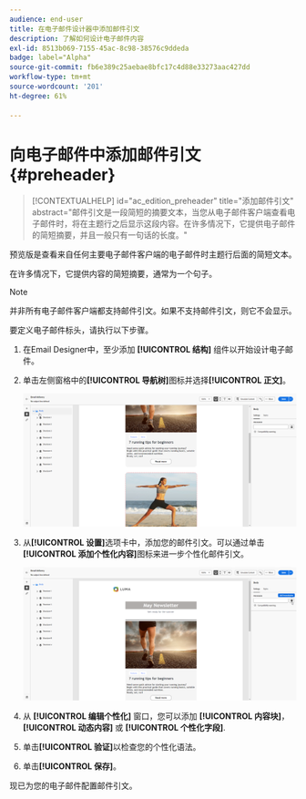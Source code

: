 ```yaml
---
audience: end-user
title: 在电子邮件设计器中添加邮件引文
description: 了解如何设计电子邮件内容
exl-id: 8513b069-7155-45ac-8c98-38576c9ddeda
badge: label="Alpha"
source-git-commit: fb6e389c25aebae8bfc17c4d88e33273aac427dd
workflow-type: tm+mt
source-wordcount: '201'
ht-degree: 61%

---
```


# 向电子邮件中添加邮件引文 {#preheader}

>[!CONTEXTUALHELP]
>id="ac_edition_preheader"
>title="添加邮件引文"
>abstract="邮件引文是一段简短的摘要文本，当您从电子邮件客户端查看电子邮件时，将在主题行之后显示这段内容。在许多情况下，它提供电子邮件的简短摘要，并且一般只有一句话的长度。"

预览版是查看来自任何主要电子邮件客户端的电子邮件时主题行后面的简短文本。

在许多情况下，它提供内容的简短摘要，通常为一个句子。

>[!NOTE]
>
>并非所有电子邮件客户端都支持邮件引文。如果不支持邮件引文，则它不会显示。

要定义电子邮件标头，请执行以下步骤。

1. 在Email Designer中，至少添加 **[!UICONTROL 结构]** 组件以开始设计电子邮件。

1. 单击左侧窗格中的&#x200B;**[!UICONTROL 导航树]**&#x200B;图标并选择&#x200B;**[!UICONTROL 正文]**。

   ![](assets/preheader_body.png)

1. 从&#x200B;**[!UICONTROL 设置]**&#x200B;选项卡中，添加您的邮件引文。可以通过单击&#x200B;**[!UICONTROL 添加个性化内容]**&#x200B;图标来进一步个性化邮件引文。

   ![](assets/preheader_body_settings.png)

1. 从 **[!UICONTROL 编辑个性化]** 窗口，您可以添加 **[!UICONTROL 内容块]**， **[!UICONTROL 动态内容]** 或 **[!UICONTROL 个性化字段]**.

1. 单击&#x200B;**[!UICONTROL 验证]**&#x200B;以检查您的个性化语法。

1. 单击&#x200B;**[!UICONTROL 保存]**。

现已为您的电子邮件配置邮件引文。
